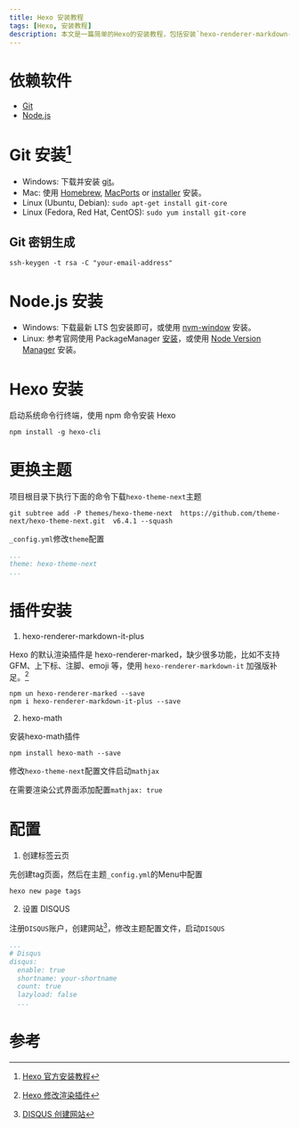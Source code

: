 ```yaml
---
title: Hexo 安装教程
tags: [Hexo, 安装教程]
description: 本文是一篇简单的Hexo的安装教程，包括安装`hexo-renderer-markdown-it-plus`渲染插件支持注脚与上下标，安装`hexo-math`插件支持`mathjax`显示数学公式，以及安装评论系统DISQUS。
---
```


# 依赖软件

* [Git](https://git-scm.com/)
* [Node.js](https://nodejs.org)

# Git 安装[^1]

* Windows: 下载并安装 [git](https://git-scm.com/download/win)。
* Mac: 使用 [Homebrew](http://mxcl.github.com/homebrew/), [MacPorts](http://www.macports.org/) or [installer](http://sourceforge.net/projects/git-osx-installer/) 安装。
* Linux (Ubuntu, Debian): `sudo apt-get install git-core`
* Linux (Fedora, Red Hat, CentOS): `sudo yum install git-core`

## Git 密钥生成

```shell
ssh-keygen -t rsa -C "your-email-address"
```

# Node.js 安装

* Windows: 下载最新 LTS 包安装即可，或使用 [nvm-window](https://github.com/coreybutler/nvm-windows) 安装。
* Linux: 参考官网使用 PackageManager [安装](https://nodejs.org/en/download/package-manager/)，或使用 [Node Version Manager](https://github.com/creationix/nvm) 安装。

# Hexo 安装

启动系统命令行终端，使用 npm 命令安装 Hexo

```shell
npm install -g hexo-cli
```

# 更换主题

项目根目录下执行下面的命令下载`hexo-theme-next`主题

```shell
git subtree add -P themes/hexo-theme-next  https://github.com/theme-next/hexo-theme-next.git  v6.4.1 --squash
```

`_config.yml`修改`theme`配置

```yml
...
theme: hexo-theme-next
...
```

# 插件安装

1. hexo-renderer-markdown-it-plus

Hexo 的默认渲染插件是 hexo-renderer-marked，缺少很多功能，比如不支持 GFM、上下标、注脚、emoji 等，使用 `hexo-renderer-markdown-it` 加强版补足。[^2]

```shell
npm un hexo-renderer-marked --save
npm i hexo-renderer-markdown-it-plus --save
```

2. hexo-math

安装hexo-math插件

```shell
npm install hexo-math --save
```

修改`hexo-theme-next`配置文件启动`mathjax`

在需要渲染公式界面添加配置`mathjax: true`

# 配置

1. 创建标签云页

先创建tag页面，然后在主题`_config.yml`的Menu中配置

```shell
hexo new page tags
```

2. 设置 DISQUS

注册`DISQUS`账户，创建网站[^4]，修改主题配置文件，启动`DISQUS`

```yml
...
# Disqus
disqus:
  enable: true
  shortname: your-shortname
  count: true
  lazyload: false
  ...
```

# 参考

[^1]: [Hexo 官方安装教程][1]
[^2]: [Hexo 修改渲染插件][2]
[^3]: [hexo-theme-next wiki][3]
[^4]: [DISQUS 创建网站][4]

[1]: https://hexo.io/docs/index.html    "Hexo 官方安装教程"
[2]: https://hmgqzx.github.io/wiki/Hexo/Hexo%20%E6%8F%92%E4%BB%B6/MarkDown%20%E6%B8%B2%E6%9F%93%E6%8F%92%E4%BB%B6/	"Hexo修改渲染插件"
[3]: https://github.com/iissnan/hexo-theme-next/wiki
[4]: https://disqus.com/admin/create/
